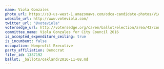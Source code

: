 ```yaml
---
name: Viola Gonzales
photo_url: https://s3-us-west-1.amazonaws.com/odca-candidate-photos/Viola-Gonzales.png
website_url: http://www.voteviola.com/
twitter_url: "@voteviola"
votersedge_url: http://votersedge.org/ca/en/ballot/election/area/42/contests/contest/13237/candidate/130760?&county=Alameda%20County&election_authority_id=1
committee_name: Viola Gonzales for City Council 2016
is_accepted_expenditure_ceiling: true
is_incumbent: false
occupation: Nonprofit Executive
party_affiliation: Democrat
filer_id: 1387192
ballot: _ballots/oakland/2016-11-08.md
---
```

